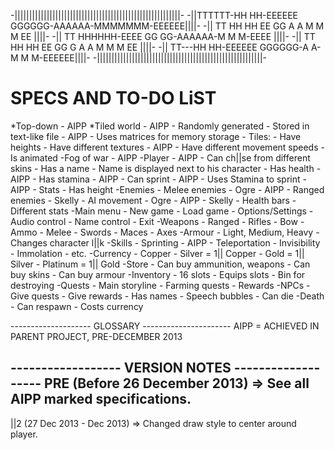 -|||||||||||||||||||||||||||||||||||||||||||||||||||||||||-
-||TTTTTT-HH  HH-EEEEEE   GGGGGG-AAAAAA-MMMMMMM-EEEEEE||||-
-||  TT   HH  HH EE       GG     A    A M  M  M EE    ||||-
-||  TT   HHHHHH-EEEE     GG  GG-AAAAAA-M  M  M-EEEE  ||||-
-||  TT   HH  HH EE       GG   G A    A M  M  M EE    ||||-
-||  TT---HH  HH-EEEEEE   GGGGGG-A    A-M  M  M-EEEEEE||||-
-|||||||||||||||||||||||||||||||||||||||||||||||||||||||||-

# SPECS AND TO-DO LiST #
*Top-down - AIPP
*Tiled world - AIPP
	- Randomly generated
	- Stored in text-like file - AIPP
	- Uses matrices for memory storage
	- Tiles:
		- Have heights
		- Have different textures	- AIPP
		- Have different movement speeds
		- Is animated
-Fog of war - AIPP
-Player - AIPP
	- Can ch||se from different skins
	- Has a name
		- Name is displayed next to his character
	- Has health	- AIPP
	- Has stamina	- AIPP
		- Can sprint	- AIPP
		- Uses Stamina to sprint	- AIPP
	- Stats
	- Has height
-Enemies
	- Melee enemies
		- Ogre - AIPP
	- Ranged enemies
		- Skelly
	- AI movement
		- Ogre - AIPP
		- Skelly
	- Health bars
	- Different stats
-Main menu
	- New game
	- Load game
	- Options/Settings
		- Audio control
		- Name control
	- Exit
-Weapons
	- Ranged
		- Rifles
		- Bow
		- Ammo
	- Melee	
		- Swords
		- Maces
		- Axes
-Armour
	- Light, Medium, Heavy
	- Changes character l||k
-Skills
	- Sprinting - AIPP
	- Teleportation
	- Invisibility
	- Immolation
	- etc.
-Currency
	- Copper
	- Silver = 1|| Copper
	- Gold = 1|| Silver
	- Platinum = 1|| Gold
-Store
	- Can buy ammunition, weapons
	- Can buy skins
	- Can buy armour
-Inventory
	- 16 slots
	- Equips slots
	- Bin for destroying
-Quests
	- Main storyline
	- Farming quests
	- Rewards
-NPCs
	- Give quests
	- Give rewards
	- Has names
	- Speech bubbles
	- Can die
-Death
	- Can respawn
	- Costs currency

-------------------- GLOSSARY ----------------------
AIPP = ACHIEVED IN PARENT PROJECT, PRE-DECEMBER 2013

------------------ VERSION NOTES -------------------
PRE (Before 26 December 2013)
 =>	
	See all AIPP marked specifications.
----
||2	(27 Dec 2013  -  Dec 2013)
=>
	Changed draw style to center around player.



